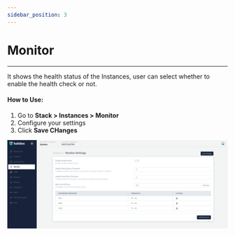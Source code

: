 ```yaml
---
sidebar_position: 3
---
```


# Monitor

---
It shows the health status of the Instances, user can select whether to enable the health check or not.

#### How to Use:

1. Go to **Stack > Instances  > Monitor**
2. Configure your settings
3. Click **Save CHanges**


![Monitor](/img/platform/v7/docs/monitorinstance.png)  

